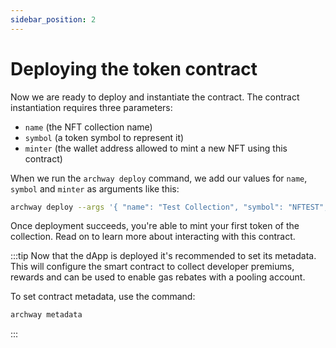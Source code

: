 ```yaml
---
sidebar_position: 2
---
```


# Deploying the token contract

Now we are ready to deploy and instantiate the contract. The contract instantiation requires three parameters:

- `name` (the NFT collection name)
- `symbol` (a token symbol to represent it)
- `minter` (the wallet address allowed to mint a new NFT using this contract)

When we run the `archway deploy` command, we add our values for `name`, `symbol` and `minter` as arguments like this:

```bash
archway deploy --args '{ "name": "Test Collection", "symbol": "NFTEST", "minter": "archway1f395p0gg67mmfd5zcqvpnp9cxnu0hg6r9hfczq" }'
```

Once deployment succeeds, you're able to mint your first token of the collection. Read on to learn more about interacting with this contract.

:::tip
Now that the dApp is deployed it's recommended to set its metadata. This will configure the smart contract to collect developer premiums, rewards and can be used to enable gas rebates with a pooling account.

To set contract metadata, use the command:

```bash
archway metadata
```
:::